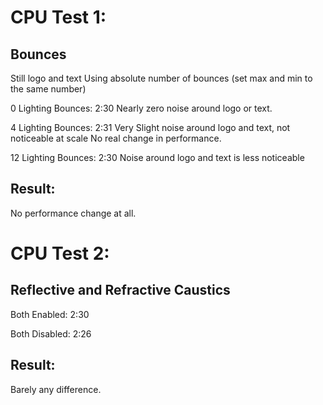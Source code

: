 # CPU Test 1:
## Bounces
Still logo and text
Using absolute number of bounces (set max and min to the same number)

0 Lighting Bounces: 2:30
Nearly zero noise around logo or text.

4 Lighting Bounces: 2:31
Very Slight noise around logo and text, not noticeable at scale
No real change in performance.

12 Lighting Bounces: 2:30
Noise around logo and text is less noticeable

## Result:
No performance change at all.

# CPU Test 2:
## Reflective and Refractive Caustics

Both Enabled: 2:30

Both Disabled: 2:26

## Result:
Barely any difference.
